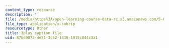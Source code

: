 ```yaml
---
content_type: resource
description: ''
file: /media/https%3A/open-learning-course-data-rc.s3.amazonaws.com/5-60-thermodynamics-kinetics-spring-2008/87bd90724e513c5213361915c844c3a1_6LYuK8qI0_s.srt
file_type: application/x-subrip
resourcetype: Other
title: 3play caption file
uid: 87bd9072-4e51-3c52-1336-1915c844c3a1
---
```

